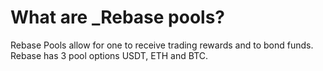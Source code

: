 # What are \_Rebase pools?

Rebase Pools allow for one to receive trading rewards and to bond funds. Rebase has 3 pool options USDT, ETH and BTC.

